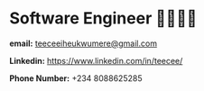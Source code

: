 # Software Engineer :man_technologist::nigeria:

**email:** teeceeiheukwumere@gmail.com

**Linkedin:** https://www.linkedin.com/in/teecee/

**Phone Number:** +234 8088625285

<!---
TeeCee-I/TeeCee-I is a ✨ special ✨ repository because its `README.md` (this file) appears on your GitHub profile.
You can click the Preview link to take a look at your changes.
--->
